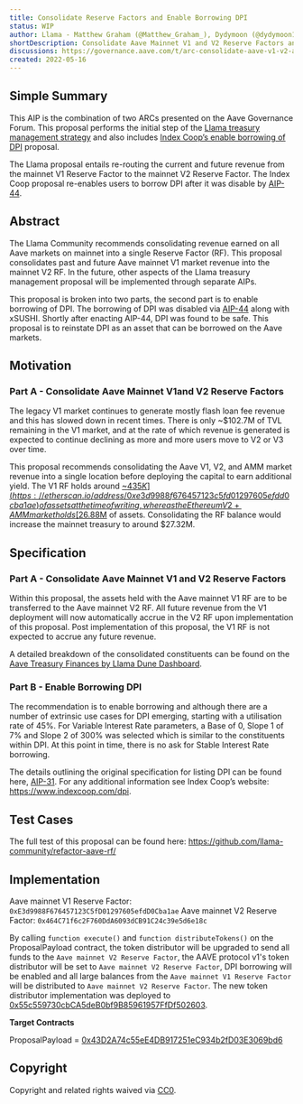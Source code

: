 ```yaml
---
title: Consolidate Reserve Factors and Enable Borrowing DPI
status: WIP
author: Llama - Matthew Graham (@Matthew_Graham_), Dydymoon (@dydymoon1), Austin Green (@AustinGreen), Noah Citron (@NoahCitron)
shortDescription: Consolidate Aave Mainnet V1 and V2 Reserve Factors and Enable Borrowing DPI
discussions: https://governance.aave.com/t/arc-consolidate-aave-v1-v2-amm-reserve-factors-purchase-cvx-and-deploy-to-earn-yield/6797
created: 2022-05-16
---
```


## Simple Summary

This AIP is the combination of two ARCs presented on the Aave Governance Forum. This proposal performs the initial step of the [Llama treasury management strategy](https://governance.aave.com/t/arc-consolidate-aave-v1-v2-amm-reserve-factors-purchase-cvx-and-deploy-to-earn-yield/6797) and also includes [Index Coop’s enable borrowing of DPI](https://governance.aave.com/t/arc-enable-borrowing-of-dpi-on-aave-markets/6976) proposal. 

The Llama proposal entails re-routing the current and future revenue from the mainnet V1 Reserve Factor to the mainnet V2 Reserve Factor. The Index Coop proposal re-enables users to borrow DPI after it was disable by [AIP-44](https://app.aave.com/#/governance/44-QmNVWrrm3ieyRRVD4f77zdxrvSUj1W4HDCojLKNcxmVQhr). 

## Abstract

The Llama Community recommends consolidating revenue earned on all Aave markets on mainnet into a single Reserve Factor (RF). This proposal consolidates past and future Aave mainnet V1 market revenue into the mainnet V2 RF. In the future, other aspects of the Llama treasury management proposal will be implemented through separate AIPs.

This proposal is broken into two parts, the second part is to enable borrowing of DPI. The borrowing of DPI was disabled via [AIP-44](https://app.aave.com/#/governance/44-QmNVWrrm3ieyRRVD4f77zdxrvSUj1W4HDCojLKNcxmVQhr) along with xSUSHI. Shortly after enacting AIP-44, DPI was found to be safe. This proposal is to reinstate DPI as an asset that can be borrowed on the Aave markets.

## Motivation

### Part A - Consolidate Aave Mainnet V1and V2 Reserve Factors

The legacy V1 market continues to generate mostly flash loan fee revenue and this has slowed down in recent times. There is only ~$102.7M of TVL remaining in the V1 market, and at the rate of which revenue is generated is expected to continue declining as more and more users move to V2 or V3 over time. 

This proposal recommends consolidating the Aave V1, V2, and AMM market revenue into a single location before deploying the capital to earn additional yield. The V1 RF holds around [~$435K](https://etherscan.io/address/0xe3d9988f676457123c5fd01297605efdd0cba1ae) of assets at the time of writing, whereas the Ethereum V2 + AMM market holds [$26.88M](https://etherscan.io/address/0x464c71f6c2f760dda6093dcb91c24c39e5d6e18c) of assets. Consolidating the RF balance would increase the mainnet treasury to around $27.32M.

## Specification

### Part A - Consolidate Aave Mainnet V1 and V2 Reserve Factors

Within this proposal, the assets held with the Aave mainnet V1 RF are to be transferred to the Aave mainnet V2 RF. All future revenue from the V1 deployment will now automatically accrue in the V2 RF upon implementation of this proposal. Post implementation of this proposal, the V1 RF is not expected to accrue any future revenue.

A detailed breakdown of the consolidated constituents can be found on the [Aave Treasury Finances by Llama Dune Dashboard](https://dune.com/llama/Aave-Treasury-Finances-by-Llama?Trailing%20Num%20Time-Series=60).

### Part B - Enable Borrowing DPI

The recommendation is to enable borrowing and although there are a number of extrinsic use cases for DPI emerging, starting with a utilisation rate of 45%. For Variable Interest Rate parameters, a Base of 0, Slope 1 of 7% and Slope 2 of 300% was selected which is similar to the constituents within DPI. At this point in time, there is no ask for Stable Interest Rate borrowing. 

The details outlining the original specification for listing DPI can be found here, [AIP-31](https://app.aave.com/#/governance/27-Qme2d9yZ81j3JkQ4ecr7BSZv4Rvh5NyU36um48f5S75CQG). For any additional information see Index Coop’s website: https://www.indexcoop.com/dpi.

## Test Cases

The full test of this proposal can be found here: https://github.com/llama-community/refactor-aave-rf/

## Implementation

Aave mainnet V1 Reserve Factor: `0xE3d9988F676457123C5fD01297605efdD0Cba1ae`
Aave mainnet V2 Reserve Factor: `0x464C71f6c2F760DdA6093dCB91C24c39e5d6e18c`

By calling `function execute()` and `function distributeTokens()` on the ProposalPayload contract, the token distributor will be upgraded to send all funds to the `Aave mainnet V2 Reserve Factor`, the AAVE protocol v1's token distributor will be set to `Aave mainnet V2 Reserve Factor`, DPI borrowing will be enabled and all large balances from the `Aave mainnet V1 Reserve Factor` will be distributed to `Aave mainnet V2 Reserve Factor`. The new token distributor implementation was deployed to [0x55c559730cbCA5deB0bf9B85961957FfDf502603](
https://etherscan.io/address/0x55c559730cbCA5deB0bf9B85961957FfDf502603).

**Target Contracts**

ProposalPayload = [0x43D2A74c55eE4DB917251eC934b2fD03E3069bd6](
https://etherscan.io/address/0x43D2A74c55eE4DB917251eC934b2fD03E3069bd6)

## Copyright

Copyright and related rights waived via [CC0](https://creativecommons.org/publicdomain/zero/1.0/).
